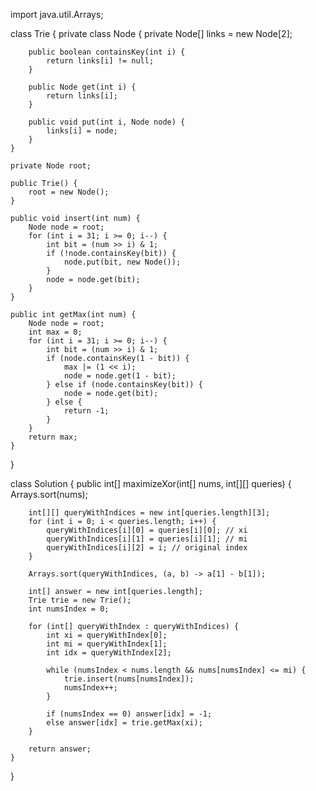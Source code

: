 import java.util.Arrays;

class Trie {
    private class Node {
        private Node[] links = new Node[2];

        public boolean containsKey(int i) {
            return links[i] != null;
        }

        public Node get(int i) {
            return links[i];
        }

        public void put(int i, Node node) {
            links[i] = node;
        }
    }

    private Node root;

    public Trie() {
        root = new Node();
    }

    public void insert(int num) {
        Node node = root;
        for (int i = 31; i >= 0; i--) {
            int bit = (num >> i) & 1;
            if (!node.containsKey(bit)) {
                node.put(bit, new Node());
            }
            node = node.get(bit);
        }
    }

    public int getMax(int num) {
        Node node = root;
        int max = 0;
        for (int i = 31; i >= 0; i--) {
            int bit = (num >> i) & 1;
            if (node.containsKey(1 - bit)) {
                max |= (1 << i);
                node = node.get(1 - bit);
            } else if (node.containsKey(bit)) {
                node = node.get(bit);
            } else {
                return -1;
            }
        }
        return max;
    }
}

class Solution {
    public int[] maximizeXor(int[] nums, int[][] queries) {
        Arrays.sort(nums);

        int[][] queryWithIndices = new int[queries.length][3];
        for (int i = 0; i < queries.length; i++) {
            queryWithIndices[i][0] = queries[i][0]; // xi
            queryWithIndices[i][1] = queries[i][1]; // mi
            queryWithIndices[i][2] = i; // original index
        }

        Arrays.sort(queryWithIndices, (a, b) -> a[1] - b[1]);

        int[] answer = new int[queries.length];
        Trie trie = new Trie();
        int numsIndex = 0;

        for (int[] queryWithIndex : queryWithIndices) {
            int xi = queryWithIndex[0];
            int mi = queryWithIndex[1];
            int idx = queryWithIndex[2];

            while (numsIndex < nums.length && nums[numsIndex] <= mi) {
                trie.insert(nums[numsIndex]);
                numsIndex++;
            }

            if (numsIndex == 0) answer[idx] = -1;
            else answer[idx] = trie.getMax(xi);
        }

        return answer;
    }
}

